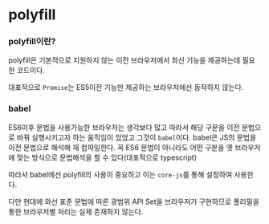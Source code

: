 # polyfill

### polyfill이란?

polyfill은 기본적으로 지원하지 않는 이전 브라우저에서 최신 기능을 제공하는데 필요한 코드이다.

대표적으로 `Promise`는 ES5이전 기능만 제공하는 브라우저에선 동작하지 않는다.

### babel

ES6이후 문법을 사용가능한 브라우저는 생각보다 많고 따라서 해당 구문을 이전 문법으로 바꿔 실행시키고자 하는 움직임이 있었고 그것이 `babel`이다. babel은 JS의 문법을 이전 문법으로 해석해 재 컴파일한다. 꼭 ES6 문법이 아니라도 어떤 구분을 옛 브라우저에 맞는 방식으로 문법해석을 할 수 있다(대표적으로 typescript)

따라서 babel에선 polyfill의 사용이 중요하고 이는 `core-js`를 통해 설정하여 사용한다.

다만 현대에 와선 표준 문법에 따른 광범위 API Set을 브라우저가 구현하므로 폴리필을 통한 브라우저별 처리는 실제 존재하지 않는다.